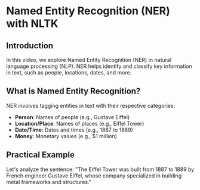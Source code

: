 # Named Entity Recognition (NER) with NLTK

## Introduction

In this video, we explore Named Entity Recognition (NER) in natural language processing (NLP). NER helps identify and classify key information in text, such as people, locations, dates, and more.

## What is Named Entity Recognition?

NER involves tagging entities in text with their respective categories:

- **Person**: Names of people (e.g., Gustave Eiffel)
- **Location/Place**: Names of places (e.g., Eiffel Tower)
- **Date/Time**: Dates and times (e.g., 1887 to 1889)
- **Money**: Monetary values (e.g., $1 million)

## Practical Example

Let's analyze the sentence: "The Eiffel Tower was built from 1887 to 1889 by French engineer Gustave Eiffel, whose company specialized in building metal frameworks and structures."
